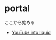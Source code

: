 # portal
ここから始める

* [YouTube into liquid](https://www.youtube.com/channel/UC44OI4PZ_8QEvuC57vFD4wg)
